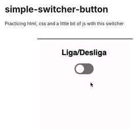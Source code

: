 # simple-switcher-button
Practicing html, css and a little bit of js with this switcher

<h1 align="center"><img src="https://github.com/Eduardosbk/simple-switcher-button/blob/main/switch.gif" /></h1>
